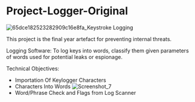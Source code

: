 # Project-Logger-Original


![65dce182523282909c16e8fa_Keystroke Logging](https://github.com/Abdurr224/Project-Logger-Original/assets/166424757/08ad5145-bb55-4d34-af34-f089e4a17bfc) 



This project is the final year artefact for preventing internal threats.

Logging Software: To log keys into words, classify them given parameters of words used for potential leaks or espionage. 

Technical Objectives:
- Importation Of Keylogger Characters
- Characters Into Words                          ![Screenshot_7](https://github.com/Abdurr224/Project-Logger-Original/assets/166424757/ff0cb6ac-fb22-41e8-ac33-1c3efbcebd8e)
- Word/Phrase Check and Flags from Log Scanner



